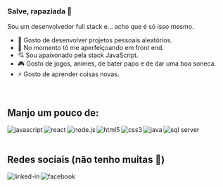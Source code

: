 ### Salve, rapaziada 🤙
Sou um desenvolvedor full stack e... acho que é só isso mesmo.

- 🔭 Gosto de desenvolver projetos pessoais aleatórios.
- 🌱 No momento tô me aperfeiçoando em front end.
- 💘 Sou apaixonado pela stack JavaScript.
- 🎮 Gosto de jogos, animes, de bater papo e de dar uma boa soneca.
- ⚡ Gosto de aprender coisas novas.

<br>

## Manjo um pouco de:
<img align="left" alt="javascript" src="https://img.shields.io/badge/-javascript-F7DF1E?logo=javascript&logoColor=3e3e3e&style=for-the-badge" />

<img align="left" alt="react" src="https://img.shields.io/badge/react%20-%2320232a.svg?&style=for-the-badge&logo=react&logoColor=%2361DAFB" />

<img align="left" alt="node.js" src="https://img.shields.io/badge/-node.js-339933?logo=node.js&logoColor=white&style=for-the-badge" />

<img align="left" alt="html5" src="https://img.shields.io/badge/-html5-E34F26?logo=html5&logoColor=white&style=for-the-badge" />

<img align="left" alt="css3" src="https://img.shields.io/badge/-css3-1572B6?logo=css3&logoColor=white&style=for-the-badge" />

<img align="left" alt="java" src="https://img.shields.io/badge/-java-007396?logo=java&logoColor=white&style=for-the-badge" />

<img align="left" alt="sql server" src="https://img.shields.io/badge/-sql-2b2b2b?logo=microsoft-sql-server&logoColor=CC2927&style=for-the-badge" />
<!--
<br>
<img align="left" alt="git" src="https://img.shields.io/badge/-git-F05032?logo=git&logoColor=white&style=for-the-badge" />
-->

<br>
<br>

## Redes sociais (não tenho muitas 🤭)
[<img align="left" alt="linked-in" src="https://img.shields.io/badge/linkedin-%230077B5.svg?&style=for-the-badge&logo=linkedin&logoColor=white" />](https://www.linkedin.com/in/matheus-f-nascimento/)

[<img align="left" alt="facebook" src="https://img.shields.io/badge/facebook-%231877F2.svg?&style=for-the-badge&logo=facebook&logoColor=white" />](https://www.facebook.com/matheus.ferreiradonascimento/)

<br>

<!--
**Scalibacon/Scalibacon** is a ✨ _special_ ✨ repository because its `README.md` (this file) appears on your GitHub profile.

Here are some ideas to get you started:

- 🔭 I’m currently working on ...
- 🌱 I’m currently learning ...
- 👯 I’m looking to collaborate on ...
- 🤔 I’m looking for help with ...
- 💬 Ask me about ...
- 📫 How to reach me: ...
- 😄 Pronouns: ...
- ⚡ Fun fact: ...
-->

